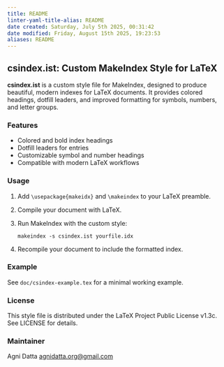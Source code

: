 ```yaml
---
title: README
linter-yaml-title-alias: README
date created: Saturday, July 5th 2025, 00:31:42
date modified: Friday, August 15th 2025, 19:23:53
aliases: README
---
```


## csindex.ist: Custom MakeIndex Style for LaTeX

**csindex.ist** is a custom style file for MakeIndex, designed to produce beautiful, modern indexes for LaTeX documents. It provides colored headings, dotfill leaders, and improved formatting for symbols, numbers, and letter groups.

### Features

- Colored and bold index headings
- Dotfill leaders for entries
- Customizable symbol and number headings
- Compatible with modern LaTeX workflows

### Usage

1. Add `\usepackage{makeidx}` and `\makeindex` to your LaTeX preamble.
2. Compile your document with LaTeX.
3. Run MakeIndex with the custom style:

   ```
   makeindex -s csindex.ist yourfile.idx
   ```

4. Recompile your document to include the formatted index.

### Example

See `doc/csindex-example.tex` for a minimal working example.

### License

This style file is distributed under the LaTeX Project Public License v1.3c. See LICENSE for details.

### Maintainer

Agni Datta <agnidatta.org@gmail.com>
